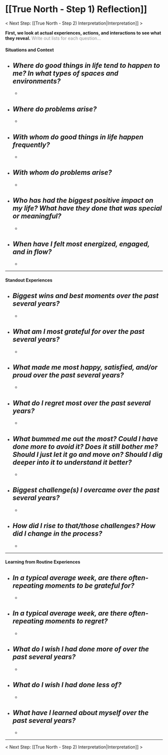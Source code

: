 # [[True North - Step 1) Reflection]]
< Next Step: [[True North - Step 2) Interpretation|Interpretation]] >

**First, we look at actual experiences, actions, and interactions to see what they reveal.**
<span style="color:rgb(148, 148, 148)">Write out lists for each question...</span>

#### Situations and Context
- *Where do good things in life tend to happen to me? In what types of spaces and environments?*
	- 
	- 
- *Where do problems arise?*
	- 
	- 
- *With whom do good things in life happen frequently?*
	- 
	- 
- *With whom do problems arise?*
	- 
	- 
- *Who has had the biggest positive impact on my life? What have they done that was special or meaningful?*
	- 
	- 
- *When have I felt most energized, engaged, and in flow?*
	- 
	- 

---
#### Standout Experiences
- *Biggest wins and best moments over the past several years?*
	- 
	- 
- *What am I most grateful for over the past several years?*
	- 
	- 
- *What made me most happy, satisfied, and/or proud over the past several years?*
	- 
	- 
- *What do I regret most over the past several years?*
	- 
	- 
- *What bummed me out the most? Could I have done more to avoid it? Does it still bother me? Should I just let it go and move on? Should I dig deeper into it to understand it better?*
	- 
	- 
- *Biggest challenge(s) I overcame over the past several years?*
	- 
	- 
- *How did I rise to that/those challenges? How did I change in the process?*
	- 
	- 
---
#### Learning from Routine Experiences
- *In a typical average week, are there often-repeating moments to be grateful for?*
	- 
	- 
- *In a typical average week, are there often-repeating moments to regret?*
	- 
	- 
- *What do I wish I had done more of over the past several years?*
	- 
	- 
- *What do I wish I had done less of?*
	- 
	- 
- *What have I learned about myself over the past several years?*
	- 
	- 

----

< Next Step: [[True North - Step 2) Interpretation|Interpretation]] >